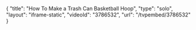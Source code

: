 {
    "title": "How To Make a Trash Can Basketball Hoop",
    "type": "solo",
    "layout": "iframe-static",
    "videoId": "3786532",
    "url": "\/tvpembed\/3786532"
}